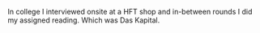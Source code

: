 In college I interviewed onsite at a HFT shop and in-between rounds I did my assigned reading. Which was Das Kapital.

